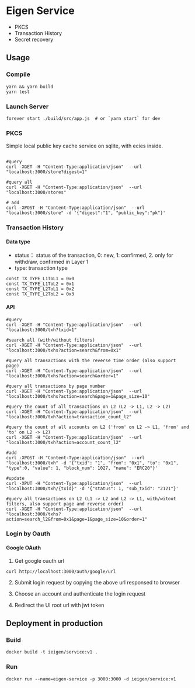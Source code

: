 # Eigen Service

- PKCS
- Transaction History
- Secret recovery

## Usage

### Compile
```
yarn && yarn build
yarn test
```

### Launch Server

```
forever start ./build/src/app.js  # or `yarn start` for dev
```

### PKCS

Simple local public key cache service on sqlite, with ecies inside.

```

#query
curl -XGET -H "Content-Type:application/json"  --url "localhost:3000/store?digest=1"

#query all
curl -XGET -H "Content-Type:application/json"  --url "localhost:3000/stores"

# add
curl -XPOST -H "Content-Type:application/json"  --url "localhost:3000/store" -d '{"digest":"1", "public_key":"pk"}'
```

### Transaction History

#### Data type

- status： status of the transaction, 0: new, 1: confirmed, 2. only for withdraw, confirmed in Layer 1
- type: transaction type

```
const TX_TYPE_L1ToL1 = 0x0
const TX_TYPE_L1ToL2 = 0x1
const TX_TYPE_L2ToL1 = 0x2
const TX_TYPE_L2ToL2 = 0x3
```

#### API

```
#query
curl -XGET -H "Content-Type:application/json"  --url "localhost:3000/txh?txid=1"

#search all (with/without filters)
curl -XGET -H "Content-Type:application/json"  --url "localhost:3000/txhs?action=search&from=0x1"

#query all transactions with the reverse time order (also support page)
curl -XGET -H "Content-Type:application/json"  --url "localhost:3000/txhs?action=search&order=1"

#query all transactions by page number
curl -XGET -H "Content-Type:application/json"  --url "localhost:3000/txhs?action=search&page=1&page_size=10"

#query the count of all transactions on L2 (L2 -> L1, L2 -> L2)
curl -XGET -H "Content-Type:application/json"  --url "localhost:3000/txh?action=transaction_count_l2"

#query the count of all accounts on L2 ('from' on L2 -> L1, 'from' and 'to' on L2 -> L2)
curl -XGET -H "Content-Type:application/json"  --url "localhost:3000/txh?action=account_count_l2"

#add
curl -XPOST -H "Content-Type:application/json"  --url "localhost:3000/txh" -d '{"txid": "1", "from": "0x1", "to": "0x1", "type":0, "value": 1, "block_num": 1027, "name": "ERC20"}'

#update
curl -XPUT -H "Content-Type:application/json"  --url "localhost:3000/txh/{txid}" -d '{"status": 1, "sub_txid": "2121"}'

#query all transactions on L2 (L1 -> L2 and L2 -> L1, with/witout filters, also support page and reverse order)
curl -XGET -H "Content-Type:application/json"  --url "localhost:3000/txhs?action=search_l2&from=0x1&page=1&page_size=10&order=1"
```

### Login by Oauth

#### Google OAuth
1. Get google oauth url
```
curl http://localhost:3000/auth/google/url
```
2. Submit login request by copying the above url responsed to browser

3. Choose an account and authenticate the login request

4. Redirect the UI root url with jwt token

## Deployment in production

### Build

```
docker build -t ieigen/service:v1 .
```

### Run

```
docker run --name=eigen-service -p 3000:3000 -d ieigen/service:v1
```
